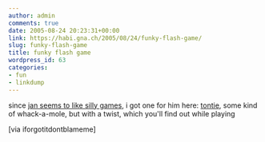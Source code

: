```yaml
---
author: admin
comments: true
date: 2005-08-24 20:23:31+00:00
link: https://habi.gna.ch/2005/08/24/funky-flash-game/
slug: funky-flash-game
title: funky flash game
wordpress_id: 63
categories:
- fun
- linkdump
---
```



since [jan seems to like silly games](https://pieceoplastic.com/index.php/1987/there-goes-my-sunday/), i got one for him here: [tontie](http://www.kiteretsu.jp/on/tontie/), some kind of whack-a-mole, but with a twist, which you'll find out while playing



[via iforgotitdontblameme]


